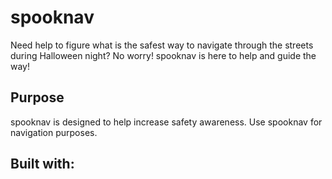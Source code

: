 # spooknav
Need help to figure what is the safest way 
to navigate through the streets during 
Halloween night? No worry! spooknav is here to 
help and guide the way!  


## Purpose 
spooknav is designed to help increase safety awareness. 
Use spooknav for navigation purposes. 

## Built with:

